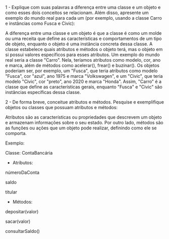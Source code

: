 1 - Explique com suas palavras a diferença entre uma classe e um objeto e como
esses dois conceitos se relacionam. Além disso, apresente um exemplo do mundo
real para cada um (por exemplo, usando a classe Carro e instâncias como Fusca e
Civic):

 A diferença entre uma classe e um objeto é que a classe é como um molde ou uma receita
que define as características e comportamentos de um tipo de objeto, enquanto o objeto é uma instância concreta dessa classe.
 A classe estabelece quais atributos e métodos o objeto terá, mas o objeto em si possui valores específicos para esses atributos.
Um exemplo do mundo real seria a classe "Carro".
Nela, teríamos atributos como modelo, cor, ano e marca, além de métodos como acelerar(), frear() e buzinar().
 Os objetos poderiam ser, por exemplo, um "Fusca", que teria atributos como modelo "Fusca", cor "azul", ano 1975 e marca "Volkswagen",
e um "Civic", que teria modelo "Civic", cor "preto", ano 2020 e marca "Honda".
Assim, "Carro" é a classe que define as características gerais, enquanto "Fusca" e "Civic" são instâncias específicas dessa classe.

2 - De forma breve, conceitue atributos e métodos. Pesquise e exemplifique
objetos ou classes que possuam atributos e métodos:

Atributos são as características ou propriedades que descrevem um objeto e armazenam informações sobre o seu estado.
Por outro lado, métodos são as funções ou ações que um objeto pode realizar, definindo como ele se comporta.

Exemplo:

Classe: ContaBancária

* Atributos:

númeroDaConta

saldo

titular

* Métodos:

depositar(valor)

sacar(valor)

consultarSaldo()


